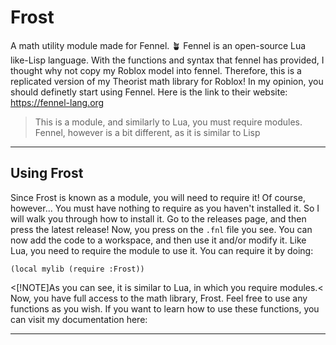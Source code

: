 # Frost
A math utility module made for Fennel. 🪴 Fennel is an open-source Lua like-Lisp language.
With the functions and syntax that fennel has provided, I thought why not copy my Roblox model into fennel.
Therefore, this is a replicated version of my Theorist math library for Roblox!
In my opinion, you should definetly start using Fennel. Here is the link to their website: https://fennel-lang.org

>This is a module, and similarly to Lua, you must require modules.
Fennel, however is a bit different, as it is similar to Lisp


---
## Using Frost
Since Frost is known as a module, you will need to require it! Of course, however... You must have nothing to require as you haven't installed it. So I will walk you through how to install it. Go to the releases page, and then press the latest release! Now, you press on the ```.fnl``` file you see. You can now add the code to a workspace, and then use it and/or modify it. Like Lua, you need to require the module to use it. You can require it by doing:
```fnl
(local mylib (require :Frost))
```
<[!NOTE]As you can see, it is similar to Lua, in which you require modules.<
Now, you have full access to the math library, Frost. Feel free to use any functions as you wish.
If you want to learn how to use these functions, you can visit my documentation here:


---

